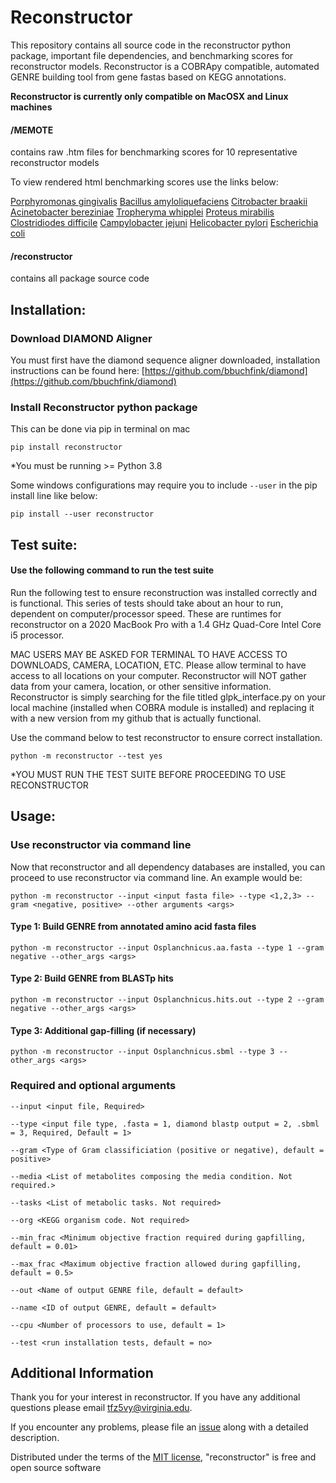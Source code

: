 # Reconstructor
This repository contains all source code in the reconstructor python package, important file dependencies, and benchmarking scores for reconstructor models. Reconstructor is a COBRApy compatible, automated GENRE building tool from gene fastas based on KEGG annotations.

****Reconstructor is currently only compatible on MacOSX and Linux machines****

#### /MEMOTE
contains raw .htm files for benchmarking scores for 10 representative reconstructor models

To view rendered html benchmarking scores use the links below: 

[Porphyromonas gingivalis](https://emmamglass.github.io/ReconstructorMEMOTE.io/837.83.sbml.html)
[Bacillus amyloliquefaciens](https://emmamglass.github.io/ReconstructorMEMOTE.io/1390.556.sbml.html)
[Citrobacter braakii](https://emmamglass.github.io/ReconstructorMEMOTE.io/57706.84.sbml.html)
[Acinetobacter bereziniae](https://emmamglass.github.io/ReconstructorMEMOTE.io/106648.24.sbml.html)
[Tropheryma whipplei](https://emmamglass.github.io/ReconstructorMEMOTE.io/218496.4.sbml.html)
[Proteus mirabilis](https://emmamglass.github.io/ReconstructorMEMOTE.io/529507.6.sbml.html)
[Clostridiodes difficile](https://emmamglass.github.io/ReconstructorMEMOTE.io/699034.5.sbml.html)
[Campylobacter jejuni](https://emmamglass.github.io/ReconstructorMEMOTE.io/1349827.3.sbml.html)
[Helicobacter pylori](https://emmamglass.github.io/ReconstructorMEMOTE.io/1382925.3.sbml.html)
[Escherichia coli](https://emmamglass.github.io/ReconstructorMEMOTE.io/2848143.3.sbml.html)

#### /reconstructor
contains all package source code

## Installation:
### Download DIAMOND Aligner
You must first have the diamond sequence aligner downloaded, installation instructions can be found here: [https://github.com/bbuchfink/diamond](https://github.com/bbuchfink/diamond)

### Install Reconstructor python package
This can be done via pip in terminal on mac

```
pip install reconstructor
```

*You must be running >= Python 3.8

Some windows configurations may require you to include ``` --user ``` in the pip install line like below:
```
pip install --user reconstructor
```

## Test suite:
#### Use the following command to run the test suite
Run the following test to ensure reconstruction was installed correctly and is functional. This series of tests should take about an hour to run, dependent on computer/processor speed. These are runtimes for reconstructor on a 2020 MacBook Pro with a 1.4 GHz Quad-Core Intel Core i5 processor.

MAC USERS MAY BE ASKED FOR TERMINAL TO HAVE ACCESS TO DOWNLOADS, CAMERA, LOCATION, ETC. Please allow terminal to have access to all locations on your computer. Reconstructor will NOT gather data from your camera, location, or other sensitive information. Reconstructor is simply searching for the file titled glpk_interface.py on your local machine (installed when COBRA module is installed) and replacing it with a new version from my github that is actually functional.

Use the command below to test reconstructor to ensure correct installation. 

```
python -m reconstructor --test yes
```
*YOU MUST RUN THE TEST SUITE BEFORE PROCEEDING TO USE RECONSTRUCTOR

## Usage:
### Use reconstructor via command line
Now that reconstructor and all dependency databases are installed, you can proceed to use reconstructor via command line. An example would be:
```
python -m reconstructor --input <input fasta file> --type <1,2,3> --gram <negative, positive> --other arguments <args>
```
#### Type 1: Build GENRE from annotated amino acid fasta files
```
python -m reconstructor --input Osplanchnicus.aa.fasta --type 1 --gram negative --other_args <args>
```

#### Type 2: Build GENRE from BLASTp hits
```
python -m reconstructor --input Osplanchnicus.hits.out --type 2 --gram negative --other_args <args>
```

#### Type 3: Additional gap-filling (if necessary)
```
python -m reconstructor --input Osplanchnicus.sbml --type 3 --other_args <args>
```
### Required and optional arguments
```
--input <input file, Required>
```
```
--type <input file type, .fasta = 1, diamond blastp output = 2, .sbml = 3, Required, Default = 1> 
```
```
--gram <Type of Gram classificiation (positive or negative), default = positive>
```
```
--media <List of metabolites composing the media condition. Not required.>
```
```
--tasks <List of metabolic tasks. Not required>
```
```
--org <KEGG organism code. Not required>
```
```
--min_frac <Minimum objective fraction required during gapfilling, default = 0.01>
```
```
--max_frac <Maximum objective fraction allowed during gapfilling, default = 0.5>
```
```
--out <Name of output GENRE file, default = default>
```
```
--name <ID of output GENRE, default = default>
```
```
--cpu <Number of processors to use, default = 1>
```

```
--test <run installation tests, default = no>
```
## Additional Information
Thank you for your interest in reconstructor. If you have any additional questions please email tfz5vy@virginia.edu.

If you encounter any problems, please file an [issue](https://github.com/emmamglass/reconstructor/issues) along with a detailed description.

Distributed under the terms of the [MIT license](https://github.com/emmamglass/reconstructor/blob/main/reconstructor/LICENSE), "reconstructor" is free and open source software
